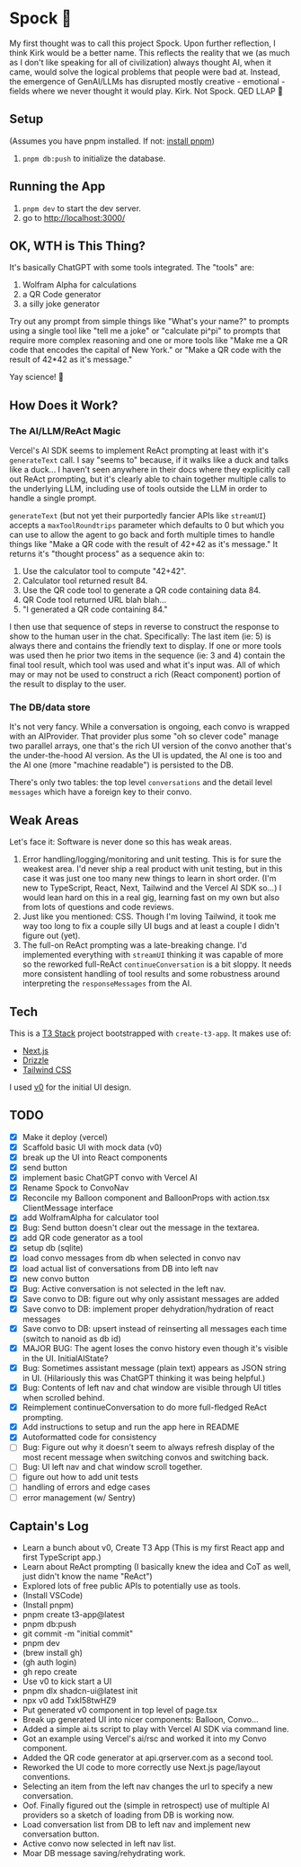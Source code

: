 # Spock 🖖

My first thought was to call this project Spock. Upon further reflection, 
I think Kirk would be a better name.
This reflects the reality that we (as much as I don't like speaking for all 
of civilization) always thought AI, when it came, would solve the logical problems 
that people were bad at.
Instead, the emergence of GenAI/LLMs has disrupted mostly creative - emotional - 
fields where we never thought it would play.
Kirk.
Not Spock.
QED LLAP 🖖

## Setup
(Assumes you have pnpm installed. If not: [install pnpm](https://pnpm.io/installation))
1. `pnpm db:push` to initialize the database.

## Running the App
1. `pnpm dev` to start the dev server.
2. go to [http://localhost:3000/](http://localhost:3000/)

## OK, WTH is This Thing?
It's basically ChatGPT with some tools integrated.
The "tools" are:
1. Wolfram Alpha for calculations
2. a QR Code generator
3. a silly joke generator

Try out any prompt from simple things like "What's your name?" to 
prompts using a single tool like "tell me a joke" or "calculate pi^pi" to
prompts that require more complex reasoning and one or more tools like
"Make me a QR code that encodes the capital of New York." or
"Make a QR code with the result of 42*42 as it's message."

Yay science! 🖖

## How Does it Work?
### The AI/LLM/ReAct Magic
Vercel's AI SDK seems to implement ReAct prompting at least with it's
`generateText` call. I say "seems to" because, if it walks like a duck
and talks like a duck... I haven't seen anywhere in their docs where
they explicitly call out ReAct prompting, but it's clearly able to
chain together multiple calls to the underlying LLM, including use of
tools outside the LLM in order to handle a single prompt.

`generateText` (but not yet their purportedly fancier APIs like `streamUI`)
accepts a `maxToolRoundtrips` parameter which defaults to 0 but which
you can use to allow the agent to go back and forth multiple times
to handle things like "Make a QR code with the result of 42+42 as it's message."
It returns it's "thought process" as a sequence akin to:
1. Use the calculator tool to compute "42+42".
2. Calculator tool returned result 84.
3. Use the QR code tool to generate a QR code containing data 84.
4. QR Code tool returned URL blah blah...
5. "I generated a QR code containing 84."

I then use that sequence of steps in reverse to construct the response
to show to the human user in the chat.
Specifically: The last item (ie: 5) is always there and contains the friendly text
to display. If one or more tools was used then he prior two items in the
sequence (ie: 3 and 4) contain the final tool result, which tool was used
and what it's input was. All of which may or may not be used to construct
a rich (React component) portion of the result to display to the user.

### The DB/data store
It's not very fancy. While a conversation is ongoing, each convo
is wrapped with an AIProvider. That provider plus some "oh so clever code"
manage two parallel arrays, one that's the rich UI version of the convo
another that's the under-the-hood AI version. As the UI is updated,
the AI one is too and the AI one (more "machine readable") is persisted
to the DB.

There's only two tables: the top level `conversations` and the
detail level `messages` which have a foreign key to their convo.

## Weak Areas
Let's face it: Software is never done so this has weak areas.
1. Error handling/logging/monitoring and unit testing. This is for sure the
weakest area. I'd never ship a real product with unit testing, but in this case
it was just one too many new things to learn in short order. (I'm new to
TypeScript, React, Next, Tailwind and the Vercel AI SDK so...) I would lean hard on this
in a real gig, learning fast on my own but also from lots of questions and
code reviews.
2. Just like you mentioned: CSS. Though I'm loving Tailwind, it took me way
too long to fix a couple silly UI bugs and at least a couple I didn't figure out (yet).
3. The full-on ReAct prompting was a late-breaking change. I'd implemented everything
with `streamUI` thinking it was capable of more so the reworked full-ReAct
`continueConversation` is a bit sloppy. It needs more consistent handling
of tool results and some robustness around interpreting the `responseMessages`
from the AI.

## Tech
This is a [T3 Stack](https://create.t3.gg/) project bootstrapped with `create-t3-app`.
It makes use of:

- [Next.js](https://nextjs.org)
- [Drizzle](https://orm.drizzle.team)
- [Tailwind CSS](https://tailwindcss.com)

I used [v0](https://v0.dev/) for the initial UI design.

## TODO
- [x] Make it deploy (vercel)
- [x] Scaffold basic UI with mock data (v0)
- [x] break up the UI into React components
- [x] send button
- [x] implement basic ChatGPT convo with Vercel AI
- [x] Rename Spock to ConvoNav
- [x] Reconcile my Balloon component and BalloonProps with action.tsx ClientMessage interface 
- [x] add WolframAlpha for calculator tool
- [x] Bug: Send button doesn't clear out the message in the textarea.
- [x] add QR code generator as a tool
- [x] setup db (sqlite)
- [x] load convo messages from db when selected in convo nav
- [x] load actual list of conversations from DB into left nav
- [x] new convo button
- [x] Bug: Active conversation is not selected in the left nav.
- [x] Save convo to DB: figure out why only assistant messages are added
- [x] Save convo to DB: implement proper dehydration/hydration of react messages
- [x] Save convo to DB: upsert instead of reinserting all messages each time (switch to nanoid as db id)
- [x] MAJOR BUG: The agent loses the convo history even though it's visible in the UI. InitialAIState?
- [x] Bug: Sometimes assistant message (plain text) appears as JSON string in UI. (Hilariously this was ChatGPT thinking it was being helpful.)
- [x] Bug: Contents of left nav and chat window are visible through UI titles when scrolled behind.
- [x] Reimplement continueConversation to do more full-fledged ReAct prompting.
- [x] Add instructions to setup and run the app here in README
- [x] Autoformatted code for consistency
- [ ] Bug: Figure out why it doesn't seem to always refresh display of the most recent message when switching convos and switching back.
- [ ] Bug: UI left nav and chat window scroll together.
- [ ] figure out how to add unit tests
- [ ] handling of errors and edge cases
- [ ] error management (w/ Sentry)

## Captain's Log
- Learn a bunch about v0, Create T3 App (This is my first React app and first TypeScript app.)
- Learn about ReAct prompting (I basically knew the idea and CoT as well, just didn't know the name "ReAct")
- Explored lots of free public APIs to potentially use as tools.
- (Install VSCode)
- (Install pnpm)
- pnpm create t3-app@latest
- pnpm db:push
- git commit -m "initial commit"
- pnpm dev
- (brew install gh)
- (gh auth login)
- gh repo create
- Use v0 to kick start a UI
- pnpm dlx shadcn-ui@latest init
- npx v0 add TxkI58twHZ9
- Put generated v0 component in top level of page.tsx
- Break up generated UI into nicer components: Balloon, Convo...
- Added a simple ai.ts script to play with Vercel AI SDK via command line.
- Got an example using Vercel's ai/rsc and worked it into my Convo component.
- Added the QR code generator at api.qrserver.com as a second tool.
- Reworked the UI code to more correctly use Next.js page/layout conventions.
- Selecting an item from the left nav changes the url to specify a new conversation.
- Oof. Finally figured out the (simple in retrospect) use of multiple AI providers so a sketch of loading from DB is working now.
- Load conversation list from DB to left nav and implement new conversation button.
- Active convo now selected in left nav list.
- Moar DB message saving/rehydrating work.

